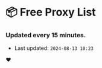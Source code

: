 # :package: Free Proxy List
### Updated every 15 minutes.

- Last updated: `2024-08-13 10:23`

:heart:
